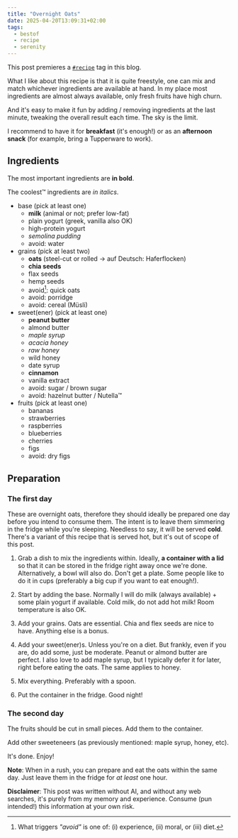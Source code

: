 ```yaml
---
title: "Overnight Oats"
date: 2025-04-20T13:09:31+02:00
tags:
  - bestof
  - recipe
  - serenity
---
```


This post premieres a [`#recipe`](/tags/recipe) tag in this blog.

What I like about this recipe is that it is quite freestyle, one can mix and
match whichever ingredients are available at hand. In my place most
ingredients are almost always available, only fresh fruits have high churn.

And it's easy to make it fun by adding / removing ingredients at the last
minute, tweaking the overall result each time. The sky is the limit.

I recommend to have it for **breakfast** (it's enough!) or as an **afternoon snack**
(for example, bring a Tupperware to work).

## Ingredients

The most important ingredients are **in bold**.

The coolest™ ingredients are _in italics_.

- base (pick at least one)
  - **milk** (animal or not; prefer low-fat)
  - plain yogurt (greek, vanilla also OK)
  - high-protein yogurt
  - _semolina pudding_
  - avoid: water
- grains (pick at least two)
  - **oats** (steel-cut or rolled -> auf Deutsch: Haferflocken)
  - **chia seeds**
  - flax seeds
  - hemp seeds
  - avoid[^1]: quick oats
  - avoid: porridge
  - avoid: cereal (Müsli)
- sweet(ener) (pick at least one)
  - **peanut butter**
  - almond butter
  - _maple syrup_
  - _acacia honey_
  - _raw honey_
  - wild honey
  - date syrup
  - **cinnamon**
  - vanilla extract
  - avoid: sugar / brown sugar
  - avoid: hazelnut butter / Nutella™
- fruits (pick at least one)
  - bananas
  - strawberries
  - raspberries
  - blueberries
  - cherries
  - figs
  - avoid: dry figs

## Preparation

### The first day

These are overnight oats, therefore they should ideally be prepared one day
before you intend to consume them. The intent is to leave them simmering in the
fridge while you're sleeping. Needless to say, it will be served **cold**.
There's a variant of this recipe that is served hot, but it's out of scope of
this post.

1. Grab a dish to mix the ingredients within. Ideally, **a container with a lid**
so that it can be stored in the fridge right away once we're done.
Alternatively, a bowl will also do. Don't get a plate. Some people like to do it
in cups (preferably a big cup if you want to eat enough!).

1. Start by adding the base. Normally I will do milk (always available) + some
plain yogurt if available. Cold milk, do not add hot milk! Room temperature is
also OK.

1. Add your grains. Oats are essential. Chia and flex seeds are nice to have.
   Anything else is a bonus.

1. Add your sweet(ener)s. Unless you're on a diet. But frankly, even if you are,
   do add some, just be moderate. Peanut or almond butter are perfect. I also
     love to add maple syrup, but I typically defer it for later, right before
     eating the oats. The same applies to honey.

1. Mix everything. Preferably with a spoon.

1. Put the container in the fridge. Good night!

### The second day

The fruits should be cut in small pieces. Add them to the container.

Add other sweeteneers (as previously mentioned: maple syrup, honey, etc).

It's done. Enjoy!

**Note**: When in a rush, you can prepare and eat the oats within the same day.
Just leave them in the fridge for _at least_ one hour.

**Disclaimer**: This post was written without AI, and without any web searches, it's purely from
my memory and experience. Consume (pun intended!) this information at your own
risk.


[^1]: What triggers _"avoid"_ is one of: (i) experience, (ii) moral, or (iii)
    diet.

